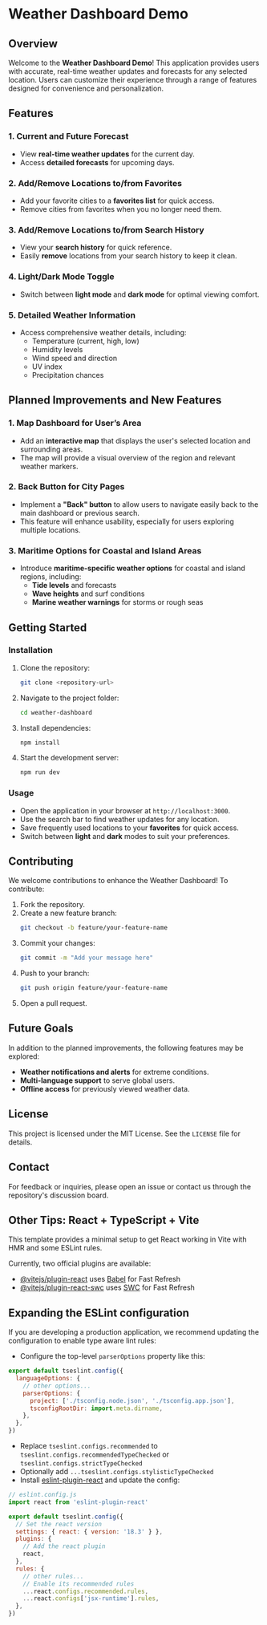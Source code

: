 # Weather Dashboard Demo

## Overview
Welcome to the **Weather Dashboard Demo**! This application provides users with accurate, real-time weather updates and forecasts for any selected location. Users can customize their experience through a range of features designed for convenience and personalization.

## Features

### 1. Current and Future Forecast
- View **real-time weather updates** for the current day.
- Access **detailed forecasts** for upcoming days.

### 2. Add/Remove Locations to/from Favorites
- Add your favorite cities to a **favorites list** for quick access.
- Remove cities from favorites when you no longer need them.

### 3. Add/Remove Locations to/from Search History
- View your **search history** for quick reference.
- Easily **remove** locations from your search history to keep it clean.

### 4. Light/Dark Mode Toggle
- Switch between **light mode** and **dark mode** for optimal viewing comfort.

### 5. Detailed Weather Information
- Access comprehensive weather details, including:
  - Temperature (current, high, low)
  - Humidity levels
  - Wind speed and direction
  - UV index
  - Precipitation chances

## Planned Improvements and New Features

### 1. Map Dashboard for User’s Area
- Add an **interactive map** that displays the user's selected location and surrounding areas.
- The map will provide a visual overview of the region and relevant weather markers.

### 2. Back Button for City Pages
- Implement a **"Back" button** to allow users to navigate easily back to the main dashboard or previous search.
- This feature will enhance usability, especially for users exploring multiple locations.

### 3. Maritime Options for Coastal and Island Areas
- Introduce **maritime-specific weather options** for coastal and island regions, including:
  - **Tide levels** and forecasts
  - **Wave heights** and surf conditions
  - **Marine weather warnings** for storms or rough seas

## Getting Started

### Installation
1. Clone the repository:
   ```bash
   git clone <repository-url>
   ```
2. Navigate to the project folder:
   ```bash
   cd weather-dashboard
   ```
3. Install dependencies:
   ```bash
   npm install
   ```
4. Start the development server:
   ```bash
   npm run dev
   ```

### Usage
- Open the application in your browser at `http://localhost:3000`.
- Use the search bar to find weather updates for any location.
- Save frequently used locations to your **favorites** for quick access.
- Switch between **light** and **dark** modes to suit your preferences.

## Contributing
We welcome contributions to enhance the Weather Dashboard! To contribute:
1. Fork the repository.
2. Create a new feature branch:
   ```bash
   git checkout -b feature/your-feature-name
   ```
3. Commit your changes:
   ```bash
   git commit -m "Add your message here"
   ```
4. Push to your branch:
   ```bash
   git push origin feature/your-feature-name
   ```
5. Open a pull request.

## Future Goals
In addition to the planned improvements, the following features may be explored:
- **Weather notifications and alerts** for extreme conditions.
- **Multi-language support** to serve global users.
- **Offline access** for previously viewed weather data.

## License
This project is licensed under the MIT License. See the `LICENSE` file for details.

## Contact
For feedback or inquiries, please open an issue or contact us through the repository's discussion board.

## Other Tips: React + TypeScript + Vite

This template provides a minimal setup to get React working in Vite with HMR and some ESLint rules.

Currently, two official plugins are available:

- [@vitejs/plugin-react](https://github.com/vitejs/vite-plugin-react/blob/main/packages/plugin-react/README.md) uses [Babel](https://babeljs.io/) for Fast Refresh
- [@vitejs/plugin-react-swc](https://github.com/vitejs/vite-plugin-react-swc) uses [SWC](https://swc.rs/) for Fast Refresh

## Expanding the ESLint configuration

If you are developing a production application, we recommend updating the configuration to enable type aware lint rules:

- Configure the top-level `parserOptions` property like this:

```js
export default tseslint.config({
  languageOptions: {
    // other options...
    parserOptions: {
      project: ['./tsconfig.node.json', './tsconfig.app.json'],
      tsconfigRootDir: import.meta.dirname,
    },
  },
})
```

- Replace `tseslint.configs.recommended` to `tseslint.configs.recommendedTypeChecked` or `tseslint.configs.strictTypeChecked`
- Optionally add `...tseslint.configs.stylisticTypeChecked`
- Install [eslint-plugin-react](https://github.com/jsx-eslint/eslint-plugin-react) and update the config:

```js
// eslint.config.js
import react from 'eslint-plugin-react'

export default tseslint.config({
  // Set the react version
  settings: { react: { version: '18.3' } },
  plugins: {
    // Add the react plugin
    react,
  },
  rules: {
    // other rules...
    // Enable its recommended rules
    ...react.configs.recommended.rules,
    ...react.configs['jsx-runtime'].rules,
  },
})
```
